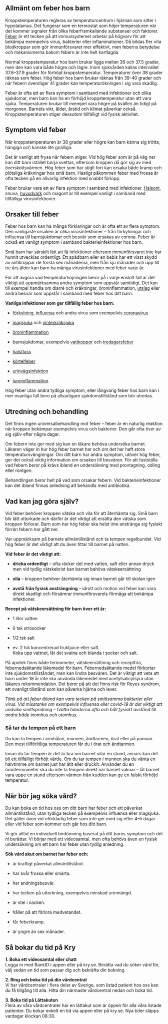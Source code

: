 Allmänt om feber hos barn
-------------------------

Kroppstemperaturen regleras av temperaturcentrum i hjärnan som sitter i hypotalamus. Det fungerar som en termostat som höjer temperaturen när det kommer signaler från olika feberframkallande substanser och faktorer. [Feber](https://www.kry.se/fakta/feber/ "feber") är ett tecken på att immunsystemet arbetar på högvarv för att bekämpa exempelvis virus, bakterier eller inflammationer. Då bildas fler vita blodkroppar som gör immunförsvaret mer effektivt, men feberns betydelse och mekanismerna bakom febern är inte helt kartlagda.

Normal kroppstemperatur hos barn brukar ligga mellan 36 och 37.5 grader, men den kan vara både högre och lägre. Inom sjukvården kallas intervallet 37.6–37.9 grader för förhöjd kroppstemperatur. Temperaturer över 38 grader räknas som feber. Hög feber hos barn brukar räknas från 39-40 grader och när febern överstiger 41 grader kan temperaturökningen i sig vara skadlig.

Feber är ofta ett av flera symptom i samband med infektioner och olika sjukdomar, men barn kan ha en förhöjd kroppstemperatur utan att vara sjuka. Temperaturen brukar till exempel vara högre på kvällen än tidigt på morgonen. Barnets vikt, ålder, årstid och klimat påverkar också. Kroppstemperaturen stiger dessutom tillfälligt vid fysisk aktivitet.

Symptom vid feber
-----------------

När kroppstemperaturen är 38 grader eller högre kan barn känna sig trötta, hängiga och kanske lite gnälliga.

Det är vanligt att frysa när febern stiger. Vid hög feber som är på väg ner kan ditt barn istället börja svettas, eftersom kroppen då gör sig av med överskottsvärmen. Hög feber som har stigit fort kan orsaka både kramp och plötsliga kräkningar hos små barn. Hastigt påkommen feber med frossa är ofta tecken på en allvarlig infektion med snabbt förlopp.

Feber brukar vara ett av flera symptom i samband med infektioner. [Halsont](https://www.kry.se/fakta/ont-i-halsen/ "halsont"), snuva, [huvudvärk](https://www.kry.se/fakta/huvudvark/ "huvudvark") och magont är till exempel vanligt i samband med tillfälliga virusinfektioner.

Orsaker till feber
------------------

Feber hos barn kan ha många förklaringar och är ofta ett av flera symptom. Den vanligaste orsaken är olika virusinfektioner – från förkylningar och influensa till barnsjukdomar och besvär som orsakas av corona. Feber är också ett vanligt symptom i samband bakterieinfektioner hos barn.

Små barn har särskilt lätt att få infektioner eftersom immunförsvaret inte har hunnit utvecklas ordentligt. Ett spädbarn eller en bebis har ett visst skydd av antikroppar de första sex månaderna, men från sju månader och upp till tre års ålder kan barn ha många virusinfektioner med feber varje år.

För att avgöra vad temperaturhöjningen beror på i varje enskilt fall är det viktigt att uppmärksamma andra symptom som uppstår samtidigt. Det kan till exempel handla om diarré och kräkningar, öroninflammation, [utslag](https://www.kry.se/fakta/utslag-hos-barn/ "utslag") eller andra besvär som uppstår i samband med feber hos ditt barn.

**Vanliga infektioner som ger tillfällig feber hos barn:**

*   [förkylning](https://www.kry.se/fakta/forkylning/ "forkylning"), [influensa](https://www.kry.se/fakta/influensa/ "influensa") och andra virus som exempelvis [coronavirus](https://www.kry.se/fakta/coronavirus/ "coronavirus")
    
*   [magsjuka](https://www.kry.se/fakta/magsjuka-maginfluensa/ "magsjuka") och [vinterkräksjuka](https://www.kry.se/fakta/vinterkraksjuka/ "vinterkraksjuka")
    
*   [öroninflammation](https://www.kry.se/fakta/oroninflammation/ "oroninflammation")
    
*   barnsjukdomar, exempelvis [vattkoppor](https://www.kry.se/fakta/vattkoppor/ "vattkoppor") och [tredagarsfeber](https://www.kry.se/fakta/tredagarsfeber/ "tredagarsfeber")
    
*   [halsfluss](https://www.kry.se/fakta/halsfluss/ "halsfluss")
    
*   [körtelfeber](https://www.kry.se/fakta/kortelfeber/ "kortelfeber")
    
*   [urinvägsinfektion](https://www.kry.se/fakta/urinvagsinfektion/ "urinvagsinfektion")
    
*   [lunginflammation](https://www.kry.se/fakta/lunginflammation/ "lunginflammation").
    

Hög feber utan andra tydliga symptom, eller långvarig feber hos barn kan i mer ovanliga fall bero på allvarligare sjukdomstillstånd som bör utredas.

Utredning och behandling
------------------------

Det finns ingen universalbehandling mot feber – feber är en naturlig reaktion när kroppen bekämpar exempelvis virus och bakterier. Den går ofta över av sig själv efter några dagar.

Om febern inte ger med sig kan en läkare behöva undersöka barnet. Läkaren väger in hur hög feber barnet har och om det har haft stora temperatursvängningar. Om ditt barn har andra symptom, utöver hög feber, ger det också viktig information om orsaken till besvären. För att fastställa vad febern beror på krävs ibland en undersökning med provtagning, odling eller röntgen.

Behandlingen beror helt på vad som orsakar febern. Vid bakterieinfektioner kan det ibland finnas anledning att behandla med antibiotika.

Vad kan jag göra själv?
-----------------------

Vid feber behöver kroppen vätska och vila för att återhämta sig. Små barn blir lätt uttorkade och därför är det viktigt att ersätta den vätska som kroppen förlorar. Barn som har hög feber ska helst inte anstränga sig fysiskt förrän febern har gått ner.

Var uppmärksam på barnets allmäntillstånd och ta tempen regelbundet. Vid hög feber är det viktigt att du även tittar till barnet på natten.

**Vid feber är det viktigt att:**

*   **dricka ordentligt** – ofta räcker det med vatten, saft eller annan dryck men vid tydlig vätskebrist kan barnet behöva vätskeersättning
    
*   **vila** – kroppen behöver återhämta sig innan barnet går till skolan igen
    
*   **avstå från fysisk ansträngning** – idrott och motion vid feber kan vara direkt skadligt och försämrar immunförsvarets förmåga att bekämpa infektioner.
    

**Recept på vätskeersättning för barn över ett år:**

*   1 liter vatten
    
*   6 tsk strösocker
    
*   1/2 tsk salt
    
*   ev. 2 tsk koncentrerad fruktjuice eller saft.  
    Koka upp vattnet, låt det svalna och blanda i socker och salt.
    

På apotek finns både termometer, vätskeersättning och receptfria, febernedsättande läkemedel för barn. Febernedsättande medel förkortar inte sjukdomstillståndet, men kan lindra besvären. Det är viktigt att veta att barn under 18 år inte ska använda läkemedel med acetylsalicylsyra utan läkares rekommendation. Det beror på att det finns risk för Reyes syndrom, ett ovanligt tillstånd som kan påverka hjärna och lever.

_Tänk på att feber ibland kan vara tecken på smittsamma bakterier eller virus. Vid misstanke om exempelvis influensa eller covid-19 är det viktigt att undvika smittspridning – tvätta händerna ofta och håll fysiskt avstånd till andra både inomhus och utomhus._

### Så tar du tempen på ett barn

Du kan ta tempen i armhålan, munnen, ändtarmen, örat eller på pannan. Den mest tillförlitliga temperaturen får du i örat och ändtarmen.

Innan du tar tempen är det är bra om barnet vilar en stund, annars kan det bli ett tillfälligt förhöjt värde. Om du tar tempen i munnen ska du vänta en halvtimme om barnet just har ätit eller druckit. Använder du en örontermometer ska du inte ta tempen direkt när barnet vaknar – låt barnet vara uppe en stund eftersom värmen från kudden kan ge en falskt förhöjd temperatur.

När bör jag söka vård?
----------------------

Du kan boka en tid hos oss om ditt barn har feber och ett påverkat allmäntillstånd, utan tydliga tecken på exempelvis influensa eller magsjuka. Det gäller även vid oförklarlig feber som inte ger med sig efter 4–5 dagar eller vid feber som kommer och går hos ditt barn.

Vi gör alltid en individuell bedömning baserat på ditt barns symptom och det ni berättar. Vi börjar med ett videosamtal, men ofta behövs även en fysisk undersökning om ett barn har feber utan tydlig anledning.

**Sök vård akut om barnet har feber och:**

*   är kraftigt påverkat allmäntillstånd.
    
*   har svår frossa eller smärta.
    
*   har andningsbesvär.
    
*   har tecken på uttorkning, exempelvis minskad urinmängd.
    
*   är stel i nacken.
    
*   håller på att förlora medvetandet.
    
*   får feberkramp.
    
*   är yngre än sex månader.
    

Så bokar du tid på Kry
----------------------

**1\. Boka ett videosamtal eller chatt**  
Logga in med BankID i appen eller på kry.se. Berätta vad du söker vård för, välj sedan en tid som passar dig och bekräfta din bokning.

**2\. Ring och boka tid på din vårdcentral**  
Vi har vårdcentraler i flera delar av Sverige, som listad patient hos oss kan du få tillgång till alla. Hitta din närmaste vårdcentral nedan och boka tid.

**3\. Boka tid på Lättakuten**  
Flera av våra vårdcentraler har en lättakut som är öppen för alla våra listade patienter. Du bokar enkelt en tid via appen eller på kry.se. Nya tider släpps vardagar klockan 08:30.